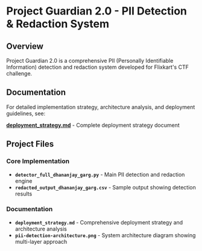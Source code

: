 # Project Guardian 2.0 - PII Detection & Redaction System

## Overview

Project Guardian 2.0 is a comprehensive PII (Personally Identifiable Information) detection and redaction system developed for Flixkart's CTF challenge.

## Documentation

For detailed implementation strategy, architecture analysis, and deployment guidelines, see:

**[deployment_strategy.md](deployment_strategy.md)** - Complete deployment strategy document

## Project Files

### Core Implementation
- **`detector_full_dhananjay_garg.py`** - Main PII detection and redaction engine
- **`redacted_output_dhananjay_garg.csv`** - Sample output showing detection results

### Documentation
- **`deployment_strategy.md`** - Comprehensive deployment strategy and architecture analysis
- **`pii-detection-architecture.png`** - System architecture diagram showing multi-layer approach



